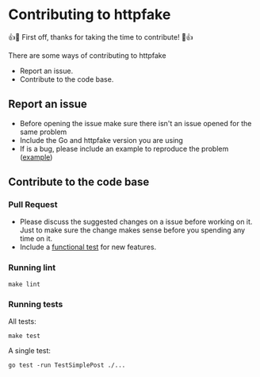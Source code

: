 # Contributing to httpfake

:+1::tada: First off, thanks for taking the time to contribute! :tada::+1:

There are some ways of contributing to httpfake

* Report an issue.
* Contribute to the code base.

## Report an issue

* Before opening the issue make sure there isn't an issue opened for the same problem
* Include the Go and httpfake version you are using
* If is a bug, please include an example to reproduce the problem ([example](/functional_tests))

## Contribute to the code base

### Pull Request

* Please discuss the suggested changes on a issue before working on it. Just to make sure the change makes sense before you spending any time on it.
* Include a [functional test](/functional_tests) for new features.

### Running lint

```
make lint
```

### Running tests

All tests:
```
make test
```

A single test:
```
go test -run TestSimplePost ./...
```

